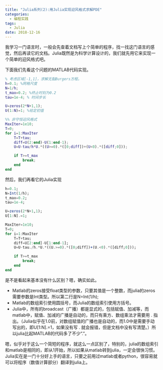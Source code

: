 ```yaml
---
title: "Julia系列(2):用Julia实现迎风格式求解PDE"
categories:
  - 编程实践
tags:
  - Julia
date: 2018-12-16
---
```



我学习一门语言时，一般会先查着文档写上个简单的程序，找一找这门语言的感觉，然后再读它的文档。Julia既然是为科学计算设计的，我们就先用它来实现一个简单的迎风格式吧。

下面我们先看这个问题的MATLAB代码实现。

```matlab
% 考虑区域[-1,1]，求解无黏Burgers方程。
h=0.1; %网格尺度
N=1/h; 
t_max=0.2; %终止时刻为0.2
tau=1e-4; % 时间步长

U=zeros(2*N+1,1);
U(1:N)=1; %给定初值

%% 非守恒迎风格式
MaxIter=1e10;
T=0;
for i=1:MaxIter
    T=T+tau;
    diff=U(2:end)-U(1:end-1);
    U=U-tau/h*U.*((U>=0).*([0;diff])+(U<0).*([diff;0]));

    if T>=t_max
        break;
    end 
end
```

然后，我们再看它的Julia实现

```julia
h=0.1; 
N=Int(1/h); 
t_max=0.2; 
tau=1e-4; 

U=zeros(2*N+1,1);
U[1:N].=1; 

MaxIter=1e10;
T=0;
for i=1:MaxIter
    T=T+tau;
    diff=U[2:end]-U[1:end-1];
    U=U-tau./h.*U.*((U.>=0).*([0;diff])+(U.<0).*([diff;0]));

    if T>=t_max
        break;
    end
end
```

是不是看起来基本没有什么区别？嗯，确实如此。

- Matlab的zeros接受float类型的参数，只要其值是一个整数，而julia的zeros需要参数是Int类型。所以第二行是N=Int(1/h);
- Matlab的数组索引使用圆括号，而Julia的数组索引使用方括号。
- Julia中，所有的broadcast（广播）都是显式的，包括赋值、加减等，而matlab中，赋值、加减的广播是自动的，而只有乘方、数组乘法才需要用 . 指出。（Julia似乎在1.0前，对数组赋值的广播也是自动的，而1.0中是需要手动写出的，即U[1:N].=1，如果没有写 . 就会报错，但是文档中没有写清楚。）所以julia比起MATLAB的代码多了不少”.”。

嗯，似乎对于这么一个简短的程序，就这么一点区别了，特别的，julia的数组索引和matlab是相同的，即从1开始，所以如果从matlab转到julia，一定会很快习惯。Julia实在是一门十分好上手的语言，只要之前用过matlab或者python，很容易就可以将程序（数值计算部分）翻译到julia上。